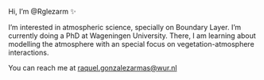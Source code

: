 Hi, I’m @Rglezarm ✨

I’m interested in atmospheric science, specially on Boundary Layer. 
I’m currently doing a PhD at Wageningen University. There, I am learning about modelling the atmosphere with an special focus on vegetation-atmosphere
interactions.

You can reach me at raquel.gonzalezarmas@wur.nl
